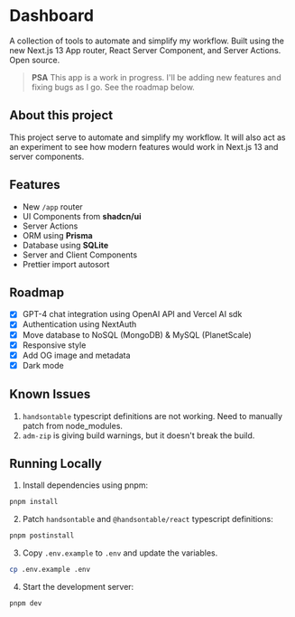 # Dashboard

A collection of tools to automate and simplify my workflow.
Built using the new Next.js 13 App router, React Server Component, and Server Actions.
Open source.

> **PSA**
> This app is a work in progress. I'll be adding new features and fixing bugs as I go.
> See the roadmap below.

## About this project

This project serve to automate and simplify my workflow. It will also act as an experiment to see how modern features would work in Next.js 13 and server components.

## Features

- New `/app` router
- UI Components from **shadcn/ui**
- Server Actions
- ORM using **Prisma**
- Database using **SQLite**
- Server and Client Components
- Prettier import autosort

## Roadmap

- [x] GPT-4 chat integration using OpenAI API and Vercel AI sdk
- [x] Authentication using NextAuth
- [x] Move database to NoSQL (MongoDB) & MySQL (PlanetScale)
- [x] Responsive style
- [x] Add OG image and metadata
- [x] Dark mode

## Known Issues

1. `handsontable` typescript definitions are not working. Need to manually patch from node_modules.
2. `adm-zip` is giving build warnings, but it doesn't break the build.

## Running Locally

1. Install dependencies using pnpm:

```sh
pnpm install
```

2. Patch `handsontable` and `@handsontable/react` typescript definitions:

```sh
pnpm postinstall
```

3. Copy `.env.example` to `.env` and update the variables.

```sh
cp .env.example .env
```

4. Start the development server:

```sh
pnpm dev
```

